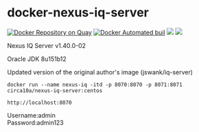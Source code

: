 # docker-nexus-iq-server
[![Docker Repository on Quay](https://quay.io/repository/circa10a/docker-nexus-iq-server/status "Docker Repository on Quay")](https://quay.io/repository/circa10a/docker-nexus-iq-server)
[![Docker Automated buil](https://img.shields.io/docker/automated/jrottenberg/ffmpeg.svg)]()
[![](https://images.microbadger.com/badges/image/circa10a/nexus-iq-server:centos.svg)](https://microbadger.com/images/circa10a/nexus-iq-server:centos "Get your own image badge on microbadger.com")
[![](https://images.microbadger.com/badges/version/circa10a/nexus-iq-server:centos.svg)](https://microbadger.com/images/circa10a/nexus-iq-server:centos "Get your own version badge on microbadger.com")

Nexus IQ Server v1.40.0-02

Oracle JDK 8u151b12

Updated version of the original author's image (jswank/iq-server)

`docker run --name nexus-iq -itd -p 8070:8070 -p 8071:8071 circa10a/nexus-iq-server:centos`

`http://localhost:8070`

Username:admin  
Password:admin123
